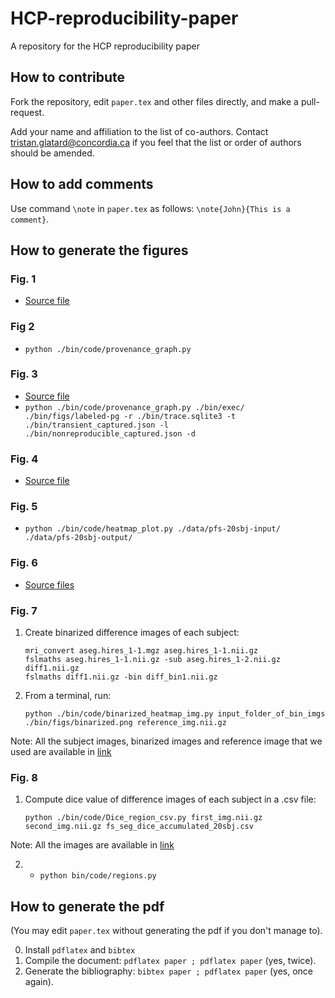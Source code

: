 # HCP-reproducibility-paper
A repository for the HCP reproducibility paper

## How to contribute

Fork the repository, edit ```paper.tex``` and other files directly, and make a pull-request. 

Add your name and affiliation to the list of co-authors. Contact
tristan.glatard@concordia.ca if you feel that the list or order of
authors should be amended.

## How to add comments

Use command ```\note``` in ```paper.tex``` as follows: ```\note{John}{This is a comment}```.

## How to generate the figures

### Fig. 1

* [Source file](https://docs.google.com/drawings/d/1OB3sB8kkK17Q516-TcmXKh3TwXSLDToJB11IVfUH5AU/edit?usp=sharing)

### Fig 2

* `python ./bin/code/provenance_graph.py`

### Fig. 3

* [Source file](https://docs.google.com/drawings/d/1NWsfILmIaUDlKNkDm3Nm028U1l2zAAYwdtsCoyEJw8g/edit?usp=sharing)
* `python ./bin/code/provenance_graph.py ./bin/exec/ ./bin/figs/labeled-pg -r ./bin/trace.sqlite3 -t ./bin/transient_captured.json -l ./bin/nonreproducible_captured.json -d`

### Fig. 4

* [Source file](https://drive.google.com/file/d/1xonnMq4hLEe6GwMp4P7umikvrIAeflDe/view?usp=sharing)

### Fig. 5
* `python ./bin/code/heatmap_plot.py ./data/pfs-20sbj-input/ ./data/pfs-20sbj-output/`

### Fig. 6

* [Source files](Consider:/data/asalari/ali-tests/paper_images/pfs_fnirt_imgs/)

### Fig. 7

1. Create binarized difference images of each subject:
    ```
    mri_convert aseg.hires_1-1.mgz aseg.hires_1-1.nii.gz
    fslmaths aseg.hires_1-1.nii.gz -sub aseg.hires_1-2.nii.gz diff1.nii.gz
    fslmaths diff1.nii.gz -bin diff_bin1.nii.gz
    ```

2. From a terminal, run:

    ```
    python ./bin/code/binarized_heatmap_img.py input_folder_of_bin_imgs ./bin/figs/binarized.png reference_img.nii.gz
    ```

Note: All the subject images, binarized images and reference image that we used are available in [link](Consider:/data/asalari/ali-tests/paper_images/fs_aseg_imgs) 

### Fig. 8

1. Compute dice value of difference images of each subject in a .csv file:
    ```
    python ./bin/code/Dice_region_csv.py first_img.nii.gz second_img.nii.gz fs_seg_dice_accumulated_20sbj.csv
    ``` 
Note: All the images are available in [link](Consider:/data/asalari/ali-tests/paper_images/fs_aseg_imgs)

2. * `python bin/code/regions.py`

## How to generate the pdf

(You may edit ```paper.tex``` without generating the pdf if you don't manage to).

0. Install ```pdflatex``` and ```bibtex```
1. Compile the document: ```pdflatex paper ; pdflatex paper``` (yes, twice).
2. Generate the bibliography: ```bibtex paper ; pdflatex paper``` (yes, once again).

